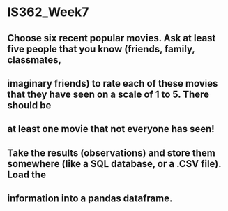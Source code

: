 # IS362_Week7
## Choose six recent popular movies. Ask at least five people that you know (friends, family, classmates, 
## imaginary friends) to rate each of these movies that they have seen on a scale of 1 to 5. There should be 
## at least one movie that not everyone has seen!
## Take the results (observations) and store them somewhere (like a SQL database, or a .CSV file). Load the 
## information into a pandas dataframe. 
